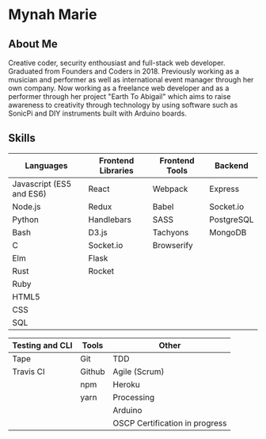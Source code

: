 # Mynah Marie

## About Me

Creative coder, security enthousiast and full-stack web developer. Graduated from Founders and Coders in 2018. Previously working as a musician and performer as well as international event manager through her own company. Now working as a freelance web developer and as a performer through her project "Earth To Abigail" which aims to raise awareness to creativity through technology by using software such as SonicPi and DIY instruments built with Arduino boards. 

## Skills

| Languages  | Frontend Libraries  | Frontend Tools   | Backend   |  
|   ---   |   ---   |   ---   |   ---   | 
| Javascript (ES5 and ES6)  | React | Webpack | Express |
| Node.js | Redux | Babel | Socket.io |
| Python  | Handlebars  | SASS  | PostgreSQL  |
| Bash  | D3.js |   Tachyons  | MongoDB |
| C   | Socket.io | Browserify  |
| Elm | Flask |
| Rust  | Rocket  |
| Ruby  |
| HTML5 |
| CSS |
| SQL |


| Testing and CLI   |   Tools   |   Other   |
|   ---   |   ---   |   ---   |
| Tape  | Git | TDD |
| Travis CI | Github  | Agile (Scrum) |
| | npm   | Heroku  | SonicPi |
| | yarn  | Processing  |
| | | Arduino |
| | | OSCP Certification in progress  |



